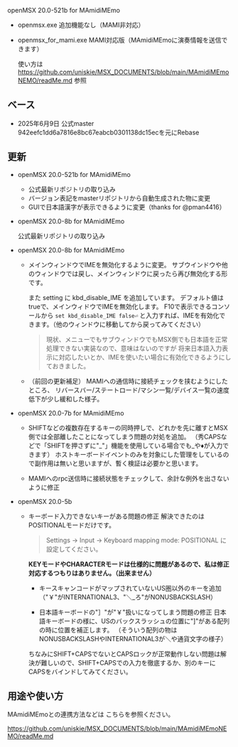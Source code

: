 openMSX 20.0-521b for MAmidiMEmo

- openmsx.exe 
  追加機能なし（MAMI非対応）

- openmsx_for_mami.exe 
  MAMI対応版（MAmidiMEmoに演奏情報を送信できます）

  使い方は 
  https://github.com/uniskie/MSX_DOCUMENTS/blob/main/MAmidiMEmoNEMO/readMe.md
  参照

## ベース

- 2025年6月9日 公式master 942eefc1dd6a7816e8bc67eabcb0301138dc15ecを元にRebase

## 更新

- openMSX 20.0-521b for MAmidiMEmo

	- 公式最新リポジトリの取り込み
	- バージョン表記をmasterリポジトリから自動生成された物に変更
	- GUIで日本語漢字が表示できるように変更（thanks for @pman4416）

- openMSX 20.0-8b for MAmidiMEmo

	公式最新リポジトリの取り込み

- openMSX 20.0-8b for MAmidiMEmo
  
  - メインウィンドウでIMEを無効化するように変更。
    サブウインドウや他のウィンドウでは戻し、メインウィンドウに戻ったら再び無効化する形です。
  
    また setting に kbd_disable_IME を追加しています。
    デフォルト値はtrueで、メインウィドウでIMEを無効化します。
    F10で表示できるコンソールから
    ```set kbd_disable_IME false⏎```
    と入力すれば、IMEを有効化できます。（他のウィンドウに移動してから戻ってみてください）
  
    > 現状、メニューでもサブウィンドウでもMSX側でも日本語を正常処理できない実装なので、意味はないのですが
    > 将来日本語入力表示に対応したいとか、IMEを使いたい場合に有効化できるようにしておきました。

  - （前回の更新補足）
    MAMIへの通信時に接続チェックを挟むようにしたところ、
    リバースバー/ステートロード/マシン一覧/デバイス一覧の速度低下が少し緩和した様子。
  

- openMSX 20.0-7b for MAmidiMEmo

  - SHIFTなどの複数存在するキーの同時押しで、どれかを先に離すとMSX側では全部離したことになってしまう問題の対処を追加。
    （秀CAPSなどで「SHIFTを押さずに"_"」機能を使用している場合でも_や♦が入力できます）
    ホストキーボードイベントのみを対象にした管理をしているので副作用は無いと思いますが、暫く検証は必要かと思います。
  
  - MAMIへのrpc送信時に接続状態をチェックして、余計な例外を出さないように修正

- openMSX 20.0-5b

  - キーボード入力できないキーがある問題の修正
    解決できたのはPOSITIONALモードだけです。
  
    > Settings → Input → Keyboard mapping mode: POSITIONAL に設定してください。
  
    **KEYモードやCHARACTERモードは仕様的に問題があるので、私は修正対応するつもりはありません。（出来ません）**
  
    - キースキャンコードがマップされていないUS圏以外のキーを追加
      （"￥"がINTERNATIONAL3、"＼_ろ"がNONUSBACKSLASH）
  
    - 日本語キーボードの"］"が"￥"扱いになってしまう問題の修正
      日本語キーボードの様に、USのバックスラッシュの位置に"]"がある配列の時に位置を補正します。
      （そういう配列の物はNONUSBACKSLASHやINTERNATIONAL3が＼や通貨文字の様子）
  
    ちなみにSHIFT+CAPSでないとCAPSロックが正常動作しない問題は解決が難しいので、SHIFT+CAPSでの入力を徹底するか、別のキーにCAPSをバインドしてみてください。

## 用途や使い方

MAmidiMEmoとの連携方法などは
こちらを参照ください。

https://github.com/uniskie/MSX_DOCUMENTS/blob/main/MAmidiMEmoNEMO/readMe.md

